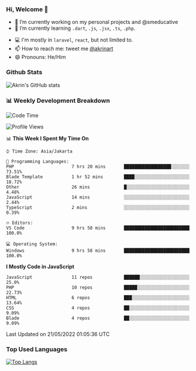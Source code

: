 ### Hi, Welcome 👋

<!--
**akrindev/akrindev** is a ✨ _special_ ✨ repository because its `README.md` (this file) appears on your GitHub profile.

Here are some ideas to get you started:
-->


- 🔭 I’m currently working on my personal projects and @smeducative
- 🌱 I’m currently learning `.dart`, `.js`, `.jsx`, `.ts`, `.php`.
<!-- - 👯 I’m looking to collaborate on -->
<!-- - 🤔 I’m looking for help with ... -->
- 💻 I'm mostly in `laravel`, `react`, but not limited to.
- 📫 How to reach me: tweet me [@akrinart](https://twitter.com/Akrinart)
- 😄 Pronouns: He/Him


### Github Stats
![Akrin's GitHub stats](https://github-readme-stats.vercel.app/api?username=akrindev&show_icons=true&theme=react&count_private=true)

### 📊 Weekly Development Breakdown

<!--START_SECTION:waka-->
![Code Time](http://img.shields.io/badge/Code%20Time-0%20secs-blue)

![Profile Views](http://img.shields.io/badge/Profile%20Views-6-blue)

📊 **This Week I Spent My Time On** 

```text
⌚︎ Time Zone: Asia/Jakarta

💬 Programming Languages: 
PHP                      7 hrs 20 mins       ██████████████████░░░░░░░   73.51% 
Blade Template           1 hr 52 mins        ████░░░░░░░░░░░░░░░░░░░░░   18.72% 
Other                    26 mins             █░░░░░░░░░░░░░░░░░░░░░░░░   4.48% 
JavaScript               14 mins             ░░░░░░░░░░░░░░░░░░░░░░░░░   2.44% 
TypeScript               2 mins              ░░░░░░░░░░░░░░░░░░░░░░░░░   0.39%

🔥 Editors: 
VS Code                  9 hrs 58 mins       █████████████████████████   100.0%

💻 Operating System: 
Windows                  9 hrs 58 mins       █████████████████████████   100.0%

```

**I Mostly Code in JavaScript** 

```text
JavaScript               11 repos            ██████░░░░░░░░░░░░░░░░░░░   25.0% 
PHP                      10 repos            █████░░░░░░░░░░░░░░░░░░░░   22.73% 
HTML                     6 repos             ███░░░░░░░░░░░░░░░░░░░░░░   13.64% 
CSS                      4 repos             ██░░░░░░░░░░░░░░░░░░░░░░░   9.09% 
Blade                    4 repos             ██░░░░░░░░░░░░░░░░░░░░░░░   9.09%

```



 Last Updated on 21/05/2022 01:05:36 UTC
<!--END_SECTION:waka-->

### Top Used Languages
[![Top Langs](https://github-readme-stats.vercel.app/api/top-langs/?username=akrindev&hide=blade,html&langs_count=4)](https://github.com/akrindev)
